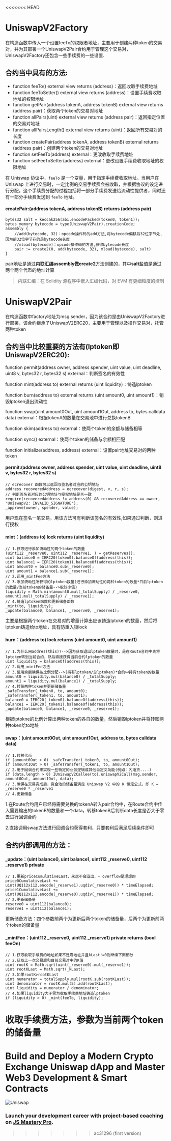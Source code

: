 <<<<<<< HEAD
# UniswapV2Factory

在构造函数中传入一个设置feeTo的权限者地址，主要用于创建两种token的交易对，并为其部署一个UniswapV2Pair合约用于管理这个交易对，UniswapV2Factory还包含一些手续费的一些设置.

## 合约当中具有的方法:

- function feeTo() external view returns (address)：返回收取手续费地址
- function feeToSetter() external view returns (address)：设置手续费收取地址的权限地址
- function getPair(address tokenA, address tokenB) external view returns (address pair)：获取两个token的交易对地址
- function allPairs(uint) external view returns (address pair)：返回指定位置的交易对地址
- function allPairsLength() external view returns (uint)：返回所有交易对的长度
- function createPair(address tokenA, address tokenB) external returns (address pair)：创建两个token的交易对地址
- function setFeeTo(address) external：更改收取手续费地址
- function setFeeToSetter(address) external：更改设置手续费收取地址的权限地址

在 Uniswap 协议中，`feeTo` 是一个变量，用于指定手续费收取地址。当用户在 Uniswap 上进行交易时，一定比例的交易手续费会被收取，并根据协议的设定进行分配。这个手续费分配的过程包括将一部分手续费发送给流动性提供者，同时还有一部分手续费发送到 `feeTo` 地址。

#### createPair:(address tokenA, address tokenB) returns (address pair)

```solidity
bytes32 salt = keccak256(abi.encodePacked(token0, token1));
bytes memory bytecode = type(UniswapV2Pair).creationCode;
assembly {
	//add(bytecode, 32)：opcode操作码的add方法,将bytecode偏移后32位字节处,因为前32位字节存的是bytecode长度
	//mload(bytecode)：opcode操作码的方法,获得bytecode长度
	pair := create2(0, add(bytecode, 32), mload(bytecode), salt)
}
```

pair地址是通过**内联汇编assembly做create2**方法创建的，其中**salt**盐值是通过两个两个代币的地址计算

> 内联汇编：在 Solidity 源程序中嵌入汇编代码，对 EVM 有更细粒度的控制

# UniswapV2Pair

在构造函数中factory地址为msg.sender，因为该合约是由UniswapV2Factory进行部署，该合约继承了UniswapV2ERC20，主要用于管理以及操作交易对，托管两种token

## 合约当中比较重要的方法有(lptoken即UniswapV2ERC20):

  function permit(address owner, address spender, uint value, uint deadline, uint8 v, bytes32 r, bytes32 s) external：判断签名的有效性

  function mint(address to) external returns (uint liquidity)：铸造lptoken

  function burn(address to) external returns (uint amount0, uint amount1)：销毁lptoken退出流动性

  function swap(uint amount0Out, uint amount1Out, address to, bytes calldata data) external：根据tokenA的数量在交易池中进行兑换tokenB

  function skim(address to) external：使两个token的余额与储备相等

  function sync() external：使两个token的储备与余额相匹配

  function initialize(address, address) external：设置pair地址交易对的两种token

#### permit:(address owner, address spender, uint value, uint deadline, uint8 v, bytes32 r, bytes32 s)

```solidity
// ecrecover 函数可以返回与签名者对应的公钥地址
address recoveredAddress = ecrecover(digest, v, r, s);
// 判断签名者对应的公钥地址与授权地址是否一致
require(recoveredAddress != address(0) && recoveredAddress == owner, 'UniswapV2: INVALID_SIGNATURE');
_approve(owner, spender, value);
```

用户现在签名一笔交易，用该方法可有判断该签名的有效性,如果通过判断，则进行授权

#### mint：(address to) lock returns (uint liquidity)

```solidity
// 1.获取进行添加流动性的两个token的数量
(uint112 _reserve0, uint112 _reserve1, ) = getReserves();
uint balance0 = IERC20(token0).balanceOf(address(this));
uint balance1 = IERC20(token1).balanceOf(address(this));
uint amount0 = balance0.sub(_reserve0);
uint amount1 = balance1.sub(_reserve1);
// 2.调用_mintFee方法
// 3.添加流动性所获得的lptoken数量(进行添加流动性的两种token的数量*目前lptoken的数量/当前token的储备量-->取较小值)
liquidity = Math.min(amount0.mul(_totalSupply) / _reserve0, amount1.mul(_totalSupply) / _reserve1);
// 4.铸造lptoken函数和更新储备函数
_mint(to, liquidity);
_update(balance0, balance1, _reserve0, _reserve1);
```

主要是根据两个token在交易对的增量计算出应该铸造lptoken的数量，然后将lptoken铸造给to地址，具有防重入锁lock

#### burn：(address to) lock returns (uint amount0, uint amount1)

```solidity
// 1.为什么用addres(this)?-->因为获取退出lptoken数量时，是在Route合约中先将lptoken转到当前合约，然后直接获得当前合约lptoken的数量
uint liquidity = balanceOf[address(this)];
// 2.调用_mintFee方法
// 3.使用余额确保按比例分配-->(持有lptoken/总lptoken)*合约中持有token的数量
amount0 = liquidity.mul(balance0) / _totalSupply; 
amount1 = liquidity.mul(balance1) / _totalSupply; 
// 4.转账两种token并更新储备量
_safeTransfer(_token0, to, amount0);
_safeTransfer(_token1, to, amount1);
balance0 = IERC20(_token0).balanceOf(address(this));
balance1 = IERC20(_token1).balanceOf(address(this));
_update(balance0, balance1, _reserve0, _reserve1);
```

根据lptokne的比例计算出两种token的各自的数量，然后销毁lptoken并将转账两种token给to地址

#### swap：(uint amount0Out, uint amount1Out, address to, bytes calldata data)

```solidity
// 1.转移代币
if (amount0Out > 0) _safeTransfer(_token0, to, amount0Out); 
if (amount1Out > 0) _safeTransfer(_token1, to, amount1Out); 
// 2.用于回调合约来实现一些特定的业务逻辑或其他自定义功能(例如：闪电贷....)
if (data.length > 0) IUniswapV2Callee(to).uniswapV2Call(msg.sender, amount0Out, amount1Out, data);
// 3.确保在交易完成后，资金池的储备量满足 Uniswap V2 中的 K 恒定公式，即 K = _reserve0 * _reserve1
// 4.更新储备
```

1.在Route合约用户已经将需要兑换的tokenA转入pair合约中，在Route合约中传入需要输出的tokenB的数量和一个data，转移tokenB后判断data长度是否大于零去进行回调合约

2.直接调用swap方法进行回调合约获得套利，只要套利后满足后续条件即可

## 合约内部调用的方法：

#### _update：(uint balance0, uint balance1, uint112 _reserve0, uint112 _reserve1) private

```solidity
// 1.更新priceCumulativeLast，永远不会溢出，+ overflow是理想的
price0CumulativeLast += uint(UQ112x112.encode(_reserve1).uqdiv(_reserve0)) * timeElapsed;
price1CumulativeLast += uint(UQ112x112.encode(_reserve0).uqdiv(_reserve1)) * timeElapsed;
// 2.更新储备量
reserve0 = uint112(balance0);
reserve1 = uint112(balance1);
```

更新储备方法：四个参数前两个为更新后两个token的储备量，后两个为更新前两个token的储备量

#### _mintFee：(uint112 _reserve0, uint112 _reserve1) private returns (bool feeOn)

```solidity
// 1.获取收取手续费的地址如果不是零地址并且kLast!=0则继续下面部分
// 2.获取上一次交易后和目前交易对中的K值
uint rootK = Math.sqrt(uint(_reserve0).mul(_reserve1));
uint rootKLast = Math.sqrt(_kLast);
// 3.如果rootK>rootKLast
uint numerator = totalSupply.mul(rootK.sub(rootKLast));
uint denominator = rootK.mul(5).add(rootKLast);
uint liquidity = numerator / denominator;
// 4.如果liquidity大于零为收取手续费地址铸造lptoken 
if (liquidity > 0) _mint(feeTo, liquidity);
```

收取手续费方法，参数为当前两个token的储备量
=======
# Build and Deploy a Modern Crypto Exchange Uniswap dApp and Master Web3 Development & Smart Contracts
![Uniswap](https://i.ibb.co/GV4ZBpG/Thumbnail-9.png)

### Launch your development career with project-based coaching on [JS Mastery Pro](https://www.jsmastery.pro).
>>>>>>> ac31296 (first version)
